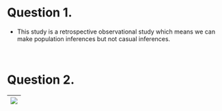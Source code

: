 # Question 1.

- This study is a retrospective observational study which means we can make population inferences but not casual inferences.

<div style="page-break-after: always; visibility: hidden">\pagebreak</div>

# Question 2.

| ![](https://lh7-rt.googleusercontent.com/docsz/AD_4nXcpKyT1EaSlULM0lsRJUxuZsqLXFljK-5ilUtl1KKeTYpzThnIRhE0ci_SRUk6qf2_XsXzm5oRUbJ9p0aZCg8L88jOr_itnq_a_ek2R4iDd67Us8uYExggY_MaF_ZSudiwJ7g460A?key=_VwyLlKMddU95SYPlK_KuEQP) |
| --------------------------------------------------------------------------------------------------------------------------------------------------------------------------------------------------------------------------- |
